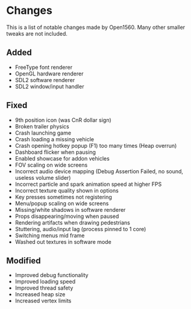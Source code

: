# Changes

This is a list of notable changes made by Open1560. Many other smaller tweaks are not included.

## Added

* FreeType font renderer
* OpenGL hardware renderer
* SDL2 software renderer
* SDL2 window/input handler

## Fixed

* 9th position icon (was CnR dollar sign)
* Broken trailer physics
* Crash launching game
* Crash loading a missing vehicle
* Crash opening hotkey popup (F1) too many times (Heap overrun)
* Dashboard flicker when pausing
* Enabled showcase for addon vehicles
* FOV scaling on wide screens
* Incorrect audio device mapping (Debug Assertion Failed, no sound, useless volume slider)
* Incorrect particle and spark animation speed at higher FPS
* Incorrect texture quality shown in options
* Key presses sometimes not registering
* Menu/popup scaling on wide screens
* Missing/white shadows in software renderer
* Props disappearing/moving when paused
* Rendering artifacts when drawing pedestrians
* Stuttering, audio/input lag (process pinned to 1 core)
* Switching menus mid frame
* Washed out textures in software mode

## Modified

* Improved debug functionality
* Improved loading speed
* Improved thread safety
* Increased heap size
* Increased vertex limits
